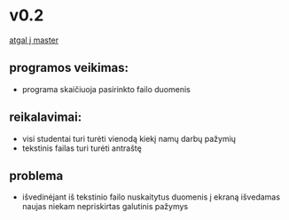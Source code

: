 # v0.2
[atgal į master](https://github.com/auteea/Obj_programavimas/tree/main)
## programos veikimas:
- programa skaičiuoja pasirinkto failo duomenis
## reikalavimai:
- visi studentai turi turėti vienodą kiekį namų darbų pažymių
- tekstinis failas turi turėti antraštę
## problema
- išvedinėjant iš tekstinio failo nuskaitytus duomenis į ekraną išvedamas naujas niekam nepriskirtas galutinis pažymys
